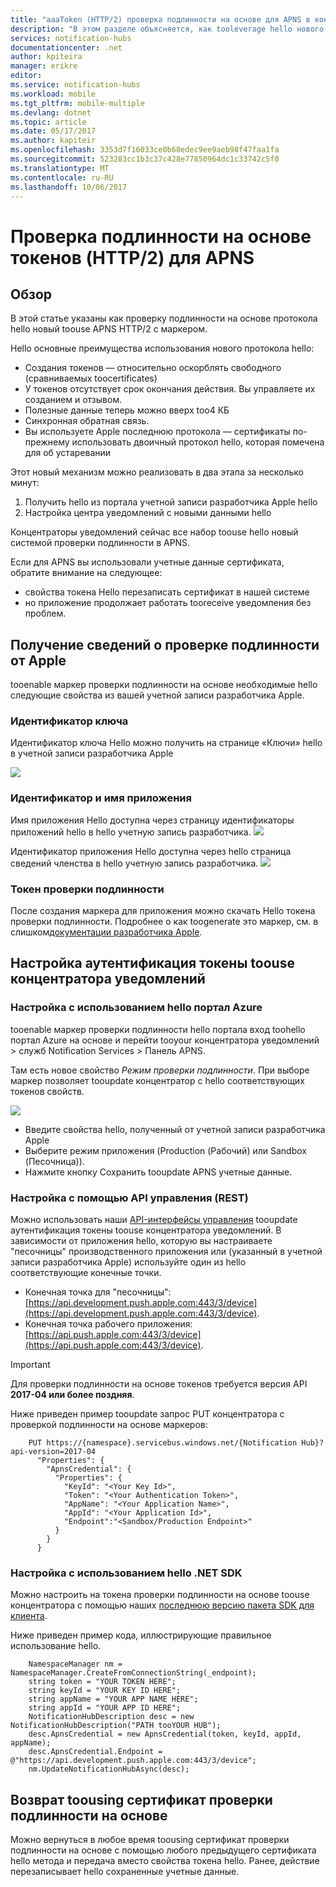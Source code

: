 ```yaml
---
title: "aaaToken (HTTP/2) проверка подлинности на основе для APNS в концентраторов уведомлений Azure | Документы Microsoft"
description: "В этом разделе объясняется, как tooleverage hello нового токена проверки подлинности для APNS"
services: notification-hubs
documentationcenter: .net
author: kpiteira
manager: erikre
editor: 
ms.service: notification-hubs
ms.workload: mobile
ms.tgt_pltfrm: mobile-multiple
ms.devlang: dotnet
ms.topic: article
ms.date: 05/17/2017
ms.author: kapiteir
ms.openlocfilehash: 3353d7f16033ce0b68edec9ee9aeb98f47faa1fa
ms.sourcegitcommit: 523283cc1b3c37c428e77850964dc1c33742c5f0
ms.translationtype: MT
ms.contentlocale: ru-RU
ms.lasthandoff: 10/06/2017
---
```

# <a name="token-based-http2-authentication-for-apns"></a>Проверка подлинности на основе токенов (HTTP/2) для APNS
## <a name="overview"></a>Обзор
В этой статье указаны как проверку подлинности на основе протокола hello новый toouse APNS HTTP/2 с маркером.

Hello основные преимущества использования нового протокола hello:
-   Создания токенов — относительно оскорблять свободного (сравниваемых toocertificates)
-   У токенов отсутствует срок окончания действия. Вы управляете их созданием и отзывом.
-   Полезные данные теперь можно вверх too4 КБ
- Синхронная обратная связь.
-   Вы используете Apple последнюю протокола — сертификаты по-прежнему использовать двоичный протокол hello, которая помечена для об устаревании

Этот новый механизм можно реализовать в два этапа за несколько минут:
1.  Получить hello из портала учетной записи разработчика Apple hello
2.  Настройка центра уведомлений с новыми данными hello

Концентраторы уведомлений сейчас все набор toouse hello новый системой проверки подлинности в APNS. 

Если для APNS вы использовали учетные данные сертификата, обратите внимание на следующее:
- свойства токена Hello перезаписать сертификат в нашей системе
- но приложение продолжает работать tooreceive уведомления без проблем.

## <a name="obtaining-authentication-information-from-apple"></a>Получение сведений о проверке подлинности от Apple
tooenable маркер проверки подлинности на основе необходимые hello следующие свойства из вашей учетной записи разработчика Apple.
### <a name="key-identifier"></a>Идентификатор ключа
Идентификатор ключа Hello можно получить на странице «Ключи» hello в учетной записи разработчика Apple

![](./media/notification-hubs-push-notification-http2-token-authentification/obtaining-auth-information-from-apple.png)

### <a name="application-identifier--application-name"></a>Идентификатор и имя приложения
Имя приложения Hello доступна через страницу идентификаторы приложений hello в hello учетную запись разработчика. 
![](./media/notification-hubs-push-notification-http2-token-authentification/app-name.png)

Идентификатор приложения Hello доступна через hello страница сведений членства в hello учетную запись разработчика.
![](./media/notification-hubs-push-notification-http2-token-authentification/app-id.png)


### <a name="authentication-token"></a>Токен проверки подлинности
После создания маркера для приложения можно скачать Hello токена проверки подлинности. Подробнее о как toogenerate это маркер, см. в слишком[документации разработчика Apple](http://help.apple.com/xcode/mac/current/#/dev11b059073?sub=dev1eb5dfe65).

## <a name="configuring-your-notification-hub-toouse-token-based-authentication"></a>Настройка аутентификация токены toouse концентратора уведомлений
### <a name="configure-via-hello-azure-portal"></a>Настройка с использованием hello портал Azure
tooenable маркер проверки подлинности hello портала вход toohello портал Azure на основе и перейти tooyour концентратора уведомлений > служб Notification Services > Панель APNS. 

Там есть новое свойство *Режим проверки подлинности*. При выборе маркер позволяет tooupdate концентратор с hello соответствующих токенов свойств.

![](./media/notification-hubs-push-notification-http2-token-authentification/azure-portal-apns-settings.png)

- Введите свойства hello, полученный от учетной записи разработчика Apple 
- Выберите режим приложения (Production (Рабочий) или Sandbox (Песочница)). 
- Нажмите кнопку Сохранить tooupdate APNS учетные данные. 

### <a name="configure-via-management-api-rest"></a>Настройка с помощью API управления (REST)

Можно использовать наши [API-интерфейсы управления](https://msdn.microsoft.com/library/azure/dn495827.aspx) tooupdate аутентификация токены toouse концентратора уведомлений.
В зависимости от приложения hello, которую вы настраиваете "песочницы" производственного приложения или (указанный в учетной записи разработчика Apple) используйте один из hello соответствующие конечные точки.

- Конечная точка для "песочницы": [https://api.development.push.apple.com:443/3/device](https://api.development.push.apple.com:443/3/device).
- Конечная точка рабочего приложения: [https://api.push.apple.com:443/3/device](https://api.push.apple.com:443/3/device).

> [!IMPORTANT]
> Для проверки подлинности на основе токенов требуется версия API **2017-04 или более поздняя**.
> 
> 

Ниже приведен пример tooupdate запрос PUT концентратора с проверкой подлинности на основе маркеров:


        PUT https://{namespace}.servicebus.windows.net/{Notification Hub}?api-version=2017-04
          "Properties": {
            "ApnsCredential": {
              "Properties": {
                "KeyId": "<Your Key Id>",
                "Token": "<Your Authentication Token>",
                "AppName": "<Your Application Name>",
                "AppId": "<Your Application Id>",
                "Endpoint":"<Sandbox/Production Endpoint>"
              }
            }
          }
        

### <a name="configure-via-hello-net-sdk"></a>Настройка с использованием hello .NET SDK
Можно настроить на токена проверки подлинности на основе toouse концентратора с помощью наших [последнюю версию пакета SDK для клиента](https://www.nuget.org/packages/Microsoft.Azure.NotificationHubs/1.0.8). 

Ниже приведен пример кода, иллюстрирующие правильное использование hello.


        NamespaceManager nm = NamespaceManager.CreateFromConnectionString(_endpoint);
        string token = "YOUR TOKEN HERE";
        string keyId = "YOUR KEY ID HERE";
        string appName = "YOUR APP NAME HERE";
        string appId = "YOUR APP ID HERE";
        NotificationHubDescription desc = new NotificationHubDescription("PATH tooYOUR HUB");
        desc.ApnsCredential = new ApnsCredential(token, keyId, appId, appName);
        desc.ApnsCredential.Endpoint = @"https://api.development.push.apple.com:443/3/device";
        nm.UpdateNotificationHubAsync(desc);

## <a name="reverting-toousing-certificate-based-authentication"></a>Возврат toousing сертификат проверки подлинности на основе
Можно вернуться в любое время toousing сертификат проверки подлинности на основе с помощью любого предыдущего сертификата hello метода и передача вместо свойства токена hello. Ранее, действие перезаписывает hello сохраненные учетные данные.
